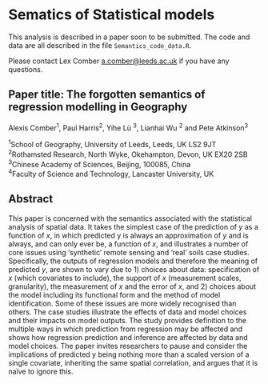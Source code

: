 # Sematics of Statistical models

This analysis is described in a paper soon to be submitted. The code and data are all described in the file `Semantics_code_data.R`. 

Please contact Lex Comber [a.comber@leeds.ac.uk](a.comber@leeds.ac.uk) if you have any questions.

## Paper title: The forgotten semantics of regression modelling in Geography
Alexis Comber<sup>1</sup>, Paul Harris<sup>2</sup>, Yihe Lü <sup>3</sup>, Lianhai Wu <sup>2</sup> and Pete Atkinson<sup>3</sup> 

<sup>1</sup>School of Geography, University of Leeds, Leeds, UK LS2 9JT\
<sup>2</sup>Rothamsted Research, North Wyke, Okehampton, Devon, UK EX20 2SB\
<sup>3</sup>Chinese Academy of Sciences, Beijing, 100085, China\
<sup>4</sup>Faculty of Science and Technology, Lancaster University, UK

## Abstract
This paper is concerned with the semantics associated with the statistical analysis of spatial data. It takes the simplest case of the prediction of *y* as a function of *x*, in which predicted y is always an approximation of *y* and is always, and can only ever be, a function of *x*, and illustrates a number of core issues using ‘synthetic’ remote sensing and ‘real’ soils case studies. Specifically, the outputs of regression models and therefore the meaning of predicted *y*, are shown to vary due to 1) choices about data: specification of *x* (which covariates to include), the support of *x* (measurement scales, granularity), the measurement of *x* and the error of *x*, and 2) choices about the model including its functional form and the method of model identification. Some of these issues are more widely recognised than others. The case studies illustrate the effects of data and model choices and their impacts on model outputs. The study provides definition to the multiple ways in which prediction from regression may be affected and shows how regression prediction and inference are affected by data and model choices. The paper invites researchers to pause and consider the implications of predicted y being nothing more than a scaled version of a single covariate, inheriting the same spatial correlation, and argues that it is naïve to ignore this. 
